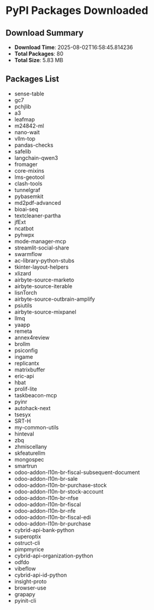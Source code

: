 # PyPI Packages Downloaded

## Download Summary
- **Download Time**: 2025-08-02T16:58:45.814236
- **Total Packages**: 80
- **Total Size**: 5.83 MB

## Packages List
- sense-table
- gc7
- pchjlib
- a3
- leafmap
- m24842-ml
- nano-wait
- vllm-top
- pandas-checks
- safelib
- langchain-qwen3
- fromager
- core-mixins
- lms-geotool
- clash-tools
- tunnelgraf
- pybasemkit
- md2pdf-advanced
- bioai-seq
- textcleaner-partha
- jfExt
- ncatbot
- pyhwpx
- mode-manager-mcp
- streamlit-social-share
- swarmflow
- ac-library-python-stubs
- tkinter-layout-helpers
- xlizard
- airbyte-source-marketo
- airbyte-source-iterable
- lisnTorch
- airbyte-source-outbrain-amplify
- psiutils
- airbyte-source-mixpanel
- llmq
- yaapp
- remeta
- annex4review
- brollm
- psiconfig
- ingame
- replicantx
- matrixbuffer
- eric-api
- hbat
- prolif-lite
- taskbeacon-mcp
- pyinr
- autohack-next
- tsesyx
- SRT-H
- my-common-utils
- hinteval
- zbq
- zhmiscellany
- skfeaturellm
- mongospec
- smartrun
- odoo-addon-l10n-br-fiscal-subsequent-document
- odoo-addon-l10n-br-sale
- odoo-addon-l10n-br-purchase-stock
- odoo-addon-l10n-br-stock-account
- odoo-addon-l10n-br-nfse
- odoo-addon-l10n-br-fiscal
- odoo-addon-l10n-br-nfe
- odoo-addon-l10n-br-fiscal-edi
- odoo-addon-l10n-br-purchase
- cybrid-api-bank-python
- superoptix
- ostruct-cli
- pimpmyrice
- cybrid-api-organization-python
- odfdo
- vibeflow
- cybrid-api-id-python
- insight-proto
- browser-use
- grapapy
- pyinit-cli

